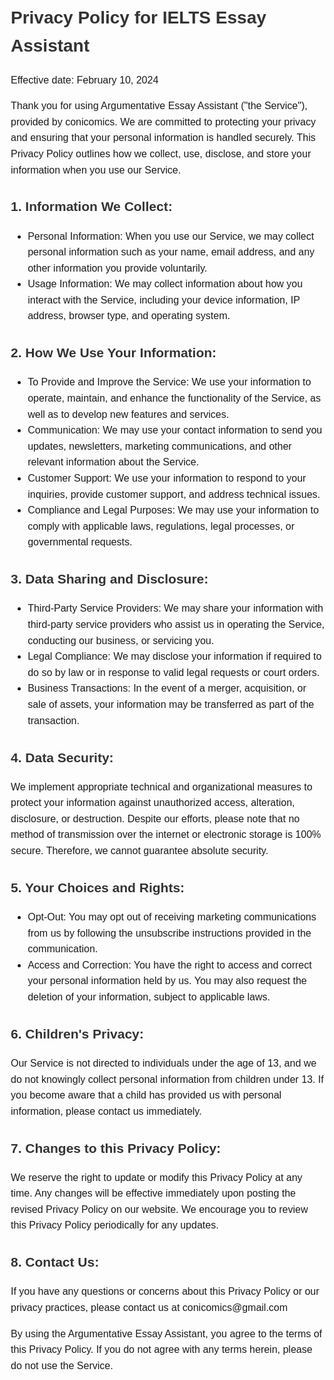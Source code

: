 <html lang="en">
<head>
    <meta charset="UTF-8">
    <meta name="viewport" content="width=device-width, initial-scale=1.0">
    <title>Privacy Policy - Argumentative Essay Assistant</title>
    <style>
        body {
            font-family: Arial, sans-serif;
            line-height: 1.6;
            margin: 20px;
        }
        h1, h2 {
            color: #333;
        }
        p, ul, li {
            font-size: 16px;
        }
        .container {
            max-width: 800px;
            margin: auto;
        }
    </style>
</head>
<body>
    <div class="container">
        <h1>Privacy Policy for IELTS Essay Assistant</h1>
        <p>Effective date: February 10, 2024</p>
        <p>Thank you for using Argumentative Essay Assistant ("the Service"), provided by conicomics. We are committed to protecting your privacy and ensuring that your personal information is handled securely. This Privacy Policy outlines how we collect, use, disclose, and store your information when you use our Service.</p>
        <h2>1. Information We Collect:</h2>
        <ul>
            <li>Personal Information: When you use our Service, we may collect personal information such as your name, email address, and any other information you provide voluntarily.</li>
            <li>Usage Information: We may collect information about how you interact with the Service, including your device information, IP address, browser type, and operating system.</li>
        </ul>
        <h2>2. How We Use Your Information:</h2>
        <ul>
            <li>To Provide and Improve the Service: We use your information to operate, maintain, and enhance the functionality of the Service, as well as to develop new features and services.</li>
            <li>Communication: We may use your contact information to send you updates, newsletters, marketing communications, and other relevant information about the Service.</li>
            <li>Customer Support: We use your information to respond to your inquiries, provide customer support, and address technical issues.</li>
            <li>Compliance and Legal Purposes: We may use your information to comply with applicable laws, regulations, legal processes, or governmental requests.</li>
        </ul>
        <h2>3. Data Sharing and Disclosure:</h2>
        <ul>
            <li>Third-Party Service Providers: We may share your information with third-party service providers who assist us in operating the Service, conducting our business, or servicing you.</li>
            <li>Legal Compliance: We may disclose your information if required to do so by law or in response to valid legal requests or court orders.</li>
            <li>Business Transactions: In the event of a merger, acquisition, or sale of assets, your information may be transferred as part of the transaction.</li>
        </ul>    
        <h2>4. Data Security:</h2>
        <p>We implement appropriate technical and organizational measures to protect your information against unauthorized access, alteration, disclosure, or destruction. Despite our efforts, please note that no method of transmission over the internet or electronic storage is 100% secure. Therefore, we cannot guarantee absolute security.</p>
        <h2>5. Your Choices and Rights:</h2>
        <ul>
            <li>Opt-Out: You may opt out of receiving marketing communications from us by following the unsubscribe instructions provided in the communication.</li>
            <li>Access and Correction: You have the right to access and correct your personal information held by us. You may also request the deletion of your information, subject to applicable laws.</li>
        </ul>
        <h2>6. Children's Privacy:</h2>
        <p>Our Service is not directed to individuals under the age of 13, and we do not knowingly collect personal information from children under 13. If you become aware that a child has provided us with personal information, please contact us immediately.</p>
        <h2>7. Changes to this Privacy Policy:</h2>
        <p>We reserve the right to update or modify this Privacy Policy at any time. Any changes will be effective immediately upon posting the revised Privacy Policy on our website. We encourage you to review this Privacy Policy periodically for any updates.</p>        
        <h2>8. Contact Us:</h2>
        <p>If you have any questions or concerns about this Privacy Policy or our privacy practices, please contact us at conicomics@gmail.com</p> 
        <p>By using the Argumentative Essay Assistant, you agree to the terms of this Privacy Policy. If you do not agree with any terms herein, please do not use the Service.</p>
    </div>
</body>
</html>
